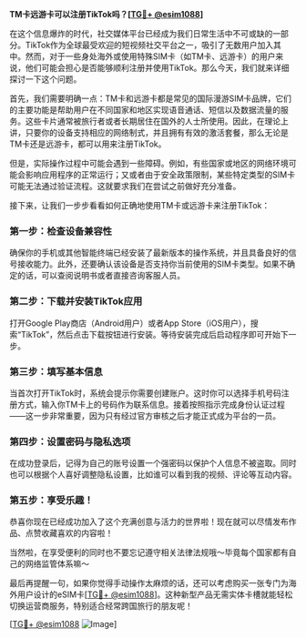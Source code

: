 **TM卡远游卡可以注册TikTok吗？[[TG💪+ @esim1088](https://t.me/s/esim1088)]**

在这个信息爆炸的时代，社交媒体平台已经成为我们日常生活中不可或缺的一部分。TikTok作为全球最受欢迎的短视频社交平台之一，吸引了无数用户加入其中。然而，对于一些身处海外或使用特殊SIM卡（如TM卡、远游卡）的用户来说，他们可能会担心是否能够顺利注册并使用TikTok。那么今天，我们就来详细探讨一下这个问题。

首先，我们需要明确一点：TM卡和远游卡都是常见的国际漫游SIM卡品牌，它们的主要功能是帮助用户在不同国家和地区实现语音通话、短信以及数据流量的服务。这些卡片通常被旅行者或者长期居住在国外的人士所使用。因此，在理论上讲，只要你的设备支持相应的网络制式，并且拥有有效的激活套餐，那么无论是TM卡还是远游卡，都可以用来注册TikTok。

但是，实际操作过程中可能会遇到一些障碍。例如，有些国家或地区的网络环境可能会影响应用程序的正常运行；又或者由于安全政策限制，某些特定类型的SIM卡可能无法通过验证流程。这就要求我们在尝试之前做好充分准备。

接下来，让我们一步步看看如何正确地使用TM卡或远游卡来注册TikTok：

### 第一步：检查设备兼容性
确保你的手机或其他智能终端已经安装了最新版本的操作系统，并且具备良好的信号接收能力。此外，还要确认该设备是否支持你当前使用的SIM卡类型。如果不确定的话，可以查阅说明书或者直接咨询客服人员。

### 第二步：下载并安装TikTok应用
打开Google Play商店（Android用户）或者App Store（iOS用户），搜索“TikTok”，然后点击下载按钮进行安装。等待安装完成后启动程序即可开始下一步。

### 第三步：填写基本信息
当首次打开TikTok时，系统会提示你需要创建账户。这时你可以选择手机号码注册方式，输入你TM卡上的号码作为联系信息。接着按照指示完成身份认证过程——这一步非常重要，因为只有经过官方审核之后才能正式成为平台的一员。

### 第四步：设置密码与隐私选项
在成功登录后，记得为自己的账号设置一个强密码以保护个人信息不被盗取。同时也可以根据个人喜好调整隐私设置，比如谁可以看到我的视频、评论等互动内容。

### 第五步：享受乐趣！
恭喜你现在已经成功加入了这个充满创意与活力的世界啦！现在就可以尽情发布作品、点赞收藏喜欢的内容啦！

当然啦，在享受便利的同时也不要忘记遵守相关法律法规哦～毕竟每个国家都有自己的网络监管体系嘛～

最后再提醒一句，如果你觉得手动操作太麻烦的话，还可以考虑购买一张专门为海外用户设计的eSIM卡[[TG💪+ @esim1088](https://t.me/s/esim1088)]。这种新型产品无需实体卡槽就能轻松切换运营商服务，特别适合经常跨国旅行的朋友呢！

[[TG💪+ @esim1088](https://t.me/s/esim1088) ![Image](https://i.postimg.cc/4NQfJmqS/Snipaste-2025-05-13-00-14-12.png)]